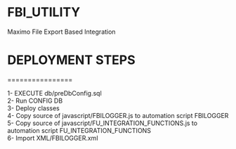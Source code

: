 # FBI_UTILITY
Maximo File Export Based Integration

# DEPLOYMENT STEPS
================

1- EXECUTE db/preDbConfig.sql \
2- Run CONFIG DB \
3- Deploy classes \
4- Copy source of javascript/FBILOGGER.js to automation script FBILOGGER \
5- Copy source of javascript/FU_INTEGRATION_FUNCTIONS.js to automation script FU_INTEGRATION_FUNCTIONS \
6- Import XML/FBILOGGER.xml 
